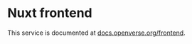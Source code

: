 # Nuxt frontend

This service is documented at [docs.openverse.org/frontend](https://docs.openverse.org/frontend/index.html).
